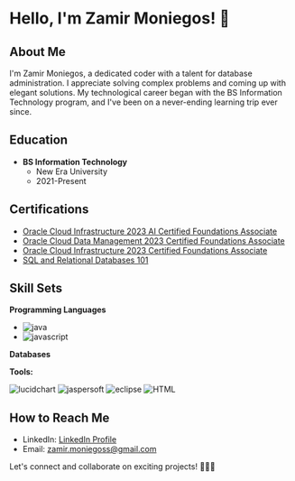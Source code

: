# Hello, I'm Zamir Moniegos! 🚀

## About Me
I'm Zamir Moniegos, a dedicated coder with a talent for database administration. I appreciate solving complex problems and coming up with elegant solutions. My technological career began with the BS Information Technology program, and I've been on a never-ending learning trip ever since.
## Education
- **BS Information Technology**
  - New Era University
  - 2021-Present

## Certifications
- [Oracle Cloud Infrastructure 2023 AI Certified Foundations Associate](https://catalog-education.oracle.com/pls/certview/sharebadge?id=AB7D526249900AE7B4CA3D4626323DDCFC6FE8C13C87AC8A8C99E56BC9769521&fbclid=IwAR1FhUg7ZZPIKMsTD2y_65aNIeFzjq0gLW1KbFBbV8OHObEsjJ2HDYJckYA)
- [Oracle Cloud Data Management 2023 Certified Foundations Associate](https://catalog-education.oracle.com/pls/certview/sharebadge?id=FCE0CE1C2B2FAAB78698FC4C5D55138AF7539386DB16DAE7086DCBBC7F99DF00&fbclid=IwAR0mB_XF6sZjGNSF-fvDvZGJYrptIDdwS5MSJZUgvdYP2Btp3IRTocqjYgs)
- [Oracle Cloud Infrastructure 2023 Certified Foundations Associate](https://catalog-education.oracle.com/pls/certview/sharebadge?id=1FFF3D30FDFC6A7178475E36EAC6710E5D69616470663C958398BECF1DDE641C&fbclid=IwAR3dQXEQLrvoXyK4y065DtYraRONYfinkB7-w92BYtCnfbeDnO8e-p1hwUY)
- [SQL and Relational Databases 101](https://courses.cognitiveclass.ai/certificates/6b57818421e841148a91c47a60355e3e)

## Skill Sets

 **Programming Languages**


 
- ![java](https://github.com/zamirMoniegos/zamirMoniegos/assets/152570978/10afc028-39bb-4de1-a991-6cfee6c9532e)
- ![javascript](https://github.com/zamirMoniegos/zamirMoniegos/assets/152570978/0fe1047d-1696-4dcc-ab57-77ef053511f9)




**Databases**



  **Tools:**
 

![lucidchart](https://github.com/zamirMoniegos/zamirMoniegos/assets/152570978/42d500b6-dfc0-46be-a080-ba048dcfd01f)
![jaspersoft](https://github.com/zamirMoniegos/zamirMoniegos/assets/152570978/0619be8f-503d-43da-90cb-3ba79de7368c)
![eclipse](https://github.com/zamirMoniegos/zamirMoniegos/assets/152570978/b7ef1b8c-0acf-45c0-817d-eaece3e67e5e)
![HTML](https://github.com/zamirMoniegos/zamirMoniegos/assets/152570978/c3d10877-cffc-4bd4-a6f5-e46f103cfaa5)



## How to Reach Me
- LinkedIn: [LinkedIn Profile](LinkedIn-Profile-Link-Here)
- Email: [zamir.moniegoss@gmail.com](mailto:zamir.moniegoss@gmail.com)

Let's connect and collaborate on exciting projects! 👨‍💻✨

